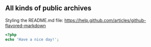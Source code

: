 ## All kinds of public archives

Styling the README.md file: https://help.github.com/articles/github-flavored-markdown

```php
<?php
echo 'Have a nice day!';
```
